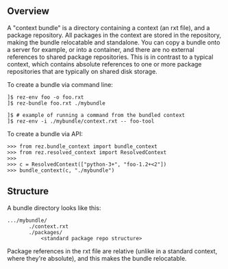 ## Overview

A "context bundle" is a directory containing a context (an rxt file), and a
package repository. All packages in the context are stored in the repository,
making the bundle relocatable and standalone. You can copy a bundle onto a
server for example, or into a container, and there are no external references
to shared package repositories. This is in contrast to a typical context, which
contains absolute references to one or more package repositories that are
typically on shared disk storage.

To create a bundle via command line:

```
]$ rez-env foo -o foo.rxt
]$ rez-bundle foo.rxt ./mybundle

]$ # example of running a command from the bundled context
]$ rez-env -i ./mybundle/context.rxt -- foo-tool
```

To create a bundle via API:

```
>>> from rez.bundle_context import bundle_context
>>> from rez.resolved_context import ResolvedContext
>>>
>>> c = ResolvedContext(["python-3+", "foo-1.2+<2"])
>>> bundle_context(c, "./mybundle")
```


## Structure

A bundle directory looks like this:

```
.../mybundle/
       ./context.rxt
       ./packages/
           <standard package repo structure>
```

Package references in the rxt file are relative (unlike in a standard context,
where they're absolute), and this makes the bundle relocatable.
